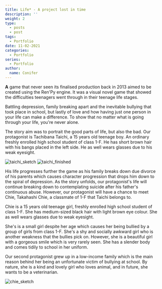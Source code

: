 ```yaml
---
title: Life* - A project lost in time
description: ''
weight: 2
type:
  - posts
  - post
tags:
  - Portfolio
date: 11-02-2021
categories:
  - Portfolio
series:
  - Portfolio
author:
  name: Conifer
---
```

**A** game that never seen its finalised production back in 2013 aimed to be created using the Ren'Py engine. It was a visual novel game that showed the difficulties teenagers went through in their teenage life stages. 

Battling depression, family breaking apart and the inevitable bullying that took place in school, but lastly of love and how having just one person in your life can make a difference. To show that no matter what is going through your life, you're never alone.

The story aim was to portrait the good parts of life, but also the bad. Our protagonist is Tachibana Taichi, a 15 years old teenage boy. An ordinary freshly enrolled high school student of class 1-F. He has short brown hair with his bangs placed in the left side. He as well wears glasses due to his weak eyesight.

![taichi_sketch](https://i.postimg.cc/MHMDCryz/taichi-sketch.png#center)
![taichi_finished](https://i.postimg.cc/gj646Btn/taichi-web-post.png#center)


His life progresses further the game as his family breaks down due divorce of his parents which causes character progression that drops him down to the spiral of depression.  As the story unfolds, our protagonist's life will continue breaking down to contemplating suicide after his father's continuous abuse. However, our protagonist will have a chance to meet Chie, Takahashi Chie, a classmate of 1-F that Taichi belongs to.

Chie is a 15 years old teenage girl, freshly enrolled high school student of class 1-F. She has medium-sized black hair with light brown eye colour. She as well wears glasses due to weak eyesight.
 
She's is a small girl despite her age which causes her being bullied by a group of girls from class 1-F. She's a shy and socially awkward girl who is another weakness that the bullies pick on. However, she is a beautiful girl with a gorgeous smile which is very rarely seen. She has a slender body and comes tidily to school in her uniform.

Our second protagonist grew up in a low-income family which is the main reason behind her being an unfortunate victim of bullying at school.
By nature, she is a kind and lovely girl who loves animal, and in future, she wants to be a veterinarian.

![chie_sketch](https://i.postimg.cc/85bfXdFt/chie-sketch.png#center)

[go]: https://golang.org/

[gohtmltemplate]: https://golang.org/pkg/html/template/
